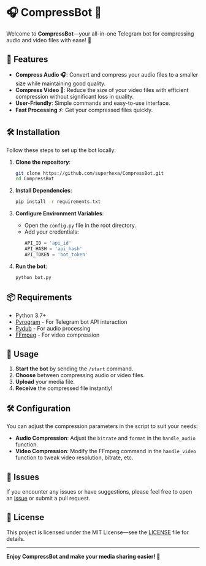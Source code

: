# 🎧 CompressBot 🎥

Welcome to **CompressBot**—your all-in-one Telegram bot for compressing audio and video files with ease! 🚀

## 🌟 Features

- **Compress Audio 🎧**: Convert and compress your audio files to a smaller size while maintaining good quality.
- **Compress Video 🎥**: Reduce the size of your video files with efficient compression without significant loss in quality.
- **User-Friendly**: Simple commands and easy-to-use interface.
- **Fast Processing ⚡**: Get your compressed files quickly.

## 🛠 Installation

Follow these steps to set up the bot locally:

1. **Clone the repository**:
   ```bash
   git clone https://github.com/superhexa/CompressBot.git
   cd CompressBot
   ```

2. **Install Dependencies**:
   ```bash
   pip install -r requirements.txt
   ```

3. **Configure Environment Variables**:
   - Open the `config.py` file in the root directory.
   - Add your credentials:
     ```python
     API_ID = 'api_id'
     API_HASH = 'api_hash'
     API_TOKEN = 'bot_token'
     ```

4. **Run the bot**:
   ```bash
   python bot.py
   ```

## 📦 Requirements

- Python 3.7+
- [Pyrogram](https://docs.pyrogram.org/) - For Telegram bot API interaction
- [Pydub](https://pydub.com/) - For audio processing
- [FFmpeg](https://ffmpeg.org/) - For video compression

## 🚀 Usage

1. **Start the bot** by sending the `/start` command.
2. **Choose** between compressing audio or video files.
3. **Upload** your media file.
4. **Receive** the compressed file instantly!

## 🛠 Configuration

You can adjust the compression parameters in the script to suit your needs:

- **Audio Compression**: Adjust the `bitrate` and `format` in the `handle_audio` function.
- **Video Compression**: Modify the FFmpeg command in the `handle_video` function to tweak video resolution, bitrate, etc.

## 🐛 Issues

If you encounter any issues or have suggestions, please feel free to open an [issue](https://github.com/superhexa/CompressBot/issues) or submit a pull request.

## 📜 License

This project is licensed under the MIT License—see the [LICENSE](LICENSE) file for details.

---

**Enjoy CompressBot and make your media sharing easier! 🎉**
